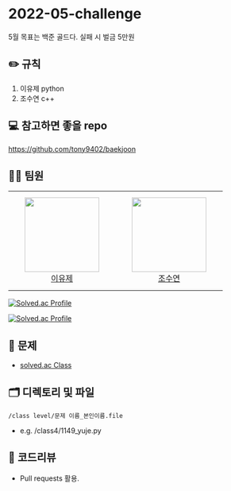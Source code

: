 # 2022-05-challenge
5월 목표는 백준 골드다. 실패 시 벌금 5만원

## ✏️ 규칙
1. 이유제 python
2. 조수연 c++

## 💻 참고하면 좋을 repo
https://github.com/tony9402/baekjoon<br>


## 👨‍💻 팀원

<table>
<tr height="200px">
        <td align="center" width="200px">
            <a href="https://github.com/dbwp031"><img height="150px" width="150px" src="https://avatars.githubusercontent.com/u/65337423?v=4"/></a>
            <br />
            <a href="https://github.com/dbwp031">이유제</a>
			<br />
        </td>
        <td align="center" width="200px">
            <a href="https://github.com/josushell"><img height="150px" width="150px" src="https://avatars.githubusercontent.com/u/63590121?v=4"/></a>
            <br />
            <a href="https://github.com/josushell">조수연</a>
			<br />
        </td>
    </tr>
  </table>

[![Solved.ac Profile](http://mazassumnida.wtf/api/v2/generate_badge?boj=dbwp031)](https://solved.ac/dbwp031/)

[![Solved.ac Profile](http://mazassumnida.wtf/api/v2/generate_badge?boj=dbwp031)](https://solved.ac/yoy07030/)

## 🔐 문제
* [solved.ac Class](https://solved.ac/class)

## 🗂 디렉토리 및 파일
`/class level/문제 이름_본인이름.file`
* e.g. /class4/1149_yuje.py
## 📝 코드리뷰
* Pull requests 활용.
